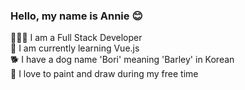 ### Hello, my name is Annie 😊 

👩🏻‍💻 I am a Full Stack Developer  <br />
🌱 I am currently learning Vue.js <br />
🐕 I have a dog name 'Bori' meaning 'Barley' in Korean <br />
🎨 I love to paint and draw during my free time <br />

